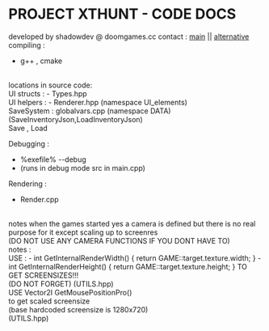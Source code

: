 # PROJECT XTHUNT - CODE DOCS

developed by shadowdev @ doomgames.cc
contact : <a href="mailto:shadowdevreal@protonmail.com">main</a> || <a href="https://x.com/DoomGamescc">alternative</a>
<br>
compiling : 
- g++ , cmake
<br>
locations in source code:
<br>
UI structs : 
- Types.hpp
<br>
UI helpers :
- Renderer.hpp (namespace UI_elements)
<br>
SaveSystem :
	globalvars.cpp (namespace DATA)
	(SaveInventoryJson,LoadInventoryJson)
 <br>
 	Save , Load

Debugging : 
	<br>
 - %exefile% --debug
	<br>
 - (runs in debug mode src in main.cpp)

Rendering :
- Render.cpp
<br>
	notes when the games started yes a camera
	is defined but there is no real purpose for it
	except scaling up to screenres 
	<br>
	(DO NOT USE ANY CAMERA FUNCTIONS IF YOU DONT HAVE TO)
	<br>
	notes : 
 	<br>
   USE : 
- int GetInternalRenderWidth() { return GAME::target.texture.width; }
- int GetInternalRenderHeight() { return GAME::target.texture.height; }	
		TO GET SCREENSIZES!!! 
<br>
(DO NOT FORGET) (UTILS.hpp)
<br>
USE Vector2I GetMousePositionPro()
<br>
to get scaled screensize 
<br>
(base hardcoded screensize is 1280x720)
<br>
(UTILS.hpp)



